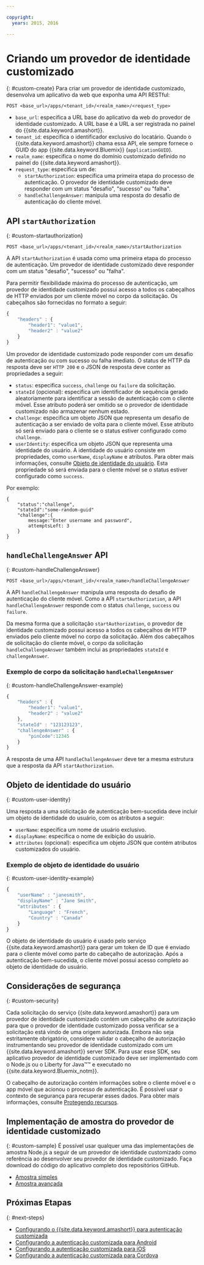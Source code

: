 ```yaml
---

copyright:
  years: 2015, 2016

---
```


# Criando um provedor de identidade customizado
{: #custom-create}
Para criar um provedor de identidade customizado, desenvolva um aplicativo da web que exponha uma API RESTful:

```
POST <base_url>/apps/<tenant_id>/<realm_name>/<request_type>
```

* `base_url`: especifica a URL base do aplicativo da web do provedor de identidade customizado. A URL base é a URL a ser registrada no painel do {{site.data.keyword.amashort}}.
* `tenant_id`: especifica o identificador exclusivo do locatário. Quando
o {{site.data.keyword.amashort}} chama essa API, ele sempre fornece o GUID
do app {{site.data.keyword.Bluemix}} (`applicationGUID`).
* `realm_name`: especifica o nome do domínio customizado definido no painel do {{site.data.keyword.amashort}}.
* `request_type`: especifica um de:
	* `startAuthorization`: especifica uma primeira etapa do processo de autenticação. O provedor de identidade customizado deve responder com um status "desafio", "sucesso" ou "falha".
	* `handleChallengeAnswer`: manipula uma resposta do desafio de autenticação do cliente móvel.

## API `startAuthorization`
{: #custom-startauthorization}

`POST <base_url>/apps/<tenant_id>/<realm_name>/startAuthorization`

A API `startAuthorization` é usada como uma primeira etapa do processo de autenticação. Um provedor de identidade customizado deve responder com um status "desafio", "sucesso" ou "falha".

Para permitir flexibilidade máxima do processo de autenticação, um provedor de identidade customizado possui acesso a todos os cabeçalhos de HTTP enviados por um cliente móvel no corpo da solicitação. Os cabeçalhos são fornecidas no formato a seguir:

```JavaScript
{
    "headers" : {
    	"header1": "value1",  
    	"header2" : "value2"
    }
}
```

Um provedor de identidade customizado pode responder com um desafio de autenticação ou com sucesso ou falha imediato. O status de HTTP da resposta deve ser `HTTP 200` e o JSON de resposta deve conter as propriedades a seguir:

* `status`: especifica `success`, `challenge` ou `failure` da solicitação.
* `stateId` (opcional): especifica um identificador de sequência gerado aleatoriamente para identificar a sessão de autenticação com o cliente móvel. Esse atributo poderá ser omitido se o provedor de identidade customizado não armazenar nenhum estado.
* `challenge`: especifica um objeto JSON que representa um desafio de autenticação a ser enviado de volta para o cliente móvel. Esse atributo só será enviado para o cliente se o status estiver configurado como `challenge`.
* `userIdentity`: especifica um objeto JSON que representa uma identidade do usuário.  A identidade do usuário consiste em propriedades, como `userName`, `displayName` e atributos.  Para obter mais informações, consulte [Objeto de identidade do usuário](#custom-user-identity). Esta propriedade só será enviada para o cliente móvel se o status estiver configurado como `success`.

Por exemplo:

```
{
	"status":"challenge",
	"stateId":"some-random-guid"
	"challenge":{
		message:"Enter username and password",
		attemptsLeft: 3
	}
}
```

## `handleChallengeAnswer` API
{: #custom-handleChallengeAnswer}

`POST <base_url>/apps/<tenant_id>/<realm_name>/handleChallengeAnswer`

A API `handleChallengeAnswer` manipula uma resposta do desafio de autenticação do cliente móvel. Como a API `startAuthorization`, a API `handleChallengeAnswer` responde com o status `challenge`, `success` ou `failure`.

Da mesma forma que a solicitação `startAuthorization`, o provedor de identidade customizado possui acesso a todos os cabeçalhos de HTTP enviados pelo cliente móvel no corpo da solicitação. Além dos cabeçalhos de solicitação do cliente móvel, o corpo da solicitação `handleChallengeAnswer` também inclui as propriedades `stateId` e `challengeAnswer`.

### Exemplo de corpo da solicitação `handleChallengeAnswer`
{: #custom-handleChallengeAnswer-example}

```JavaScript
{
    "headers" : {
    	"header1": "value1",  
    	"header2" : "value2"
	},
    "stateId" : "123123123",
    "challengeAnswer" : {
    	"pinCode":12345
 	}
}
```

A resposta de uma API `handleChallengeAnswer` deve ter a mesma estrutura que a resposta da API `startAuthorization`.

## Objeto de identidade do usuário
{: #custom-user-identity}

Uma resposta a uma solicitação de autenticação bem-sucedida deve incluir um objeto de identidade do usuário, com os atributos a seguir:
* `userName`: especifica um nome de usuário exclusivo.
* `displayName`: especifica o nome de exibição do usuário.
* `attributes` (opcional): especifica um objeto JSON que contém atributos customizados do usuário.

### Exemplo de objeto de identidade do usuário
{: #custom-user-identity-example}
```JavaScript
{
    "userName" : "janesmith",
    "displayName" : "Jane Smith",
    "attributes" : {
        "Language" : "French",
        "Country" : "Canada"
    }
}
```

O objeto de identidade do usuário é usado pelo serviço {{site.data.keyword.amashort}} para gerar um token de ID que é enviado para o cliente móvel como parte do cabeçalho de autorização. Após a autenticação bem-sucedida, o cliente móvel possui acesso completo ao objeto de identidade do usuário.

## Considerações de segurança
{: #custom-security}

Cada solicitação do serviço {{site.data.keyword.amashort}} para um provedor de identidade customizado contém um cabeçalho de autorização para que o provedor de identidade customizado possa verificar se a solicitação está vindo de uma origem autorizada. Embora não seja estritamente obrigatório, considere validar o cabeçalho de autorização instrumentando seu provedor de identidade customizado com um {{site.data.keyword.amashort}} server SDK. Para usar esse SDK, seu aplicativo provedor de identidade customizado deve ser
implementado com o Node.js ou o Liberty for Java&trade;&trade; e executado no
{{site.data.keyword.Bluemix_notm}}.

O cabeçalho de autorização contém informações sobre o cliente móvel e o app móvel que acionou o processo de autenticação. É possível usar o contexto de segurança para recuperar esses dados. Para obter mais informações, consulte [Protegendo recursos](protecting-resources.html).

## Implementação de amostra do provedor de identidade customizado
{: #custom-sample}
É possível usar qualquer uma das implementações de amostra Node.js a seguir de um provedor de identidade customizado como referência ao desenvolver seu provedor de identidade customizado. Faça download do código do aplicativo completo dos repositórios GitHub.

* [Amostra simples](https://github.com/ibm-bluemix-mobile-services/bms-mca-custom-identity-provider-sample)
* [Amostra avançada](https://github.com/ibm-bluemix-mobile-services/bms-mca-custom-identity-provider-with-user-management)

<!---
 ### JSON structure (simple sample)
{: #custom-sample-json}
This implementation assumes that the supplied authentication challenge answer is a JSON object with the following structure:

```
{
 	username: "my.username",
 	password: "my.password"
 }
 ```

### Custom identity provider sample code (simple sample)
{: #custom-sample-code}
```JavaScript
var express = require('express');
var cfenv = require('cfenv');
var log4js = require('log4js');
var jsonParser = require('body-parser').json();

// Using hardcoded user repository
var userRepository = {
	"john.lennon":      { password: "12345", displayName:"John Lennon", dob:"October 9, 1940"},
	"paul.mccartney":   { password: "67890", displayName:"Paul McCartney", dob:"June 18, 1942"},
	"ringo.starr":      { password: "abcde", displayName:"Ringo Starr", dob: "July 7, 1940"},
	"george.harrison":  { password: "fghij", displayName: "George Harrison", dob:"Feburary 25, 1943"}
}

var app = express();
var logger = log4js.getLogger("CustomIdentityProviderApp");
logger.info("Starting up");

app.post('/apps/:tenantId/:realmName/startAuthorization', jsonParser, function(req, res){
	var tenantId = req.params.tenantId;
	var realmName = req.params.realmName;
	var headers = req.body.headers;

	logger.debug("startAuthorization", tenantId, realmName, headers);

	var responseJson = {
		status: "challenge",
		challenge: {
			text: "Enter username and password"
		}
	};

	res.status(200).json(responseJson);
});

app.post('/apps/:tenantId/:realmName/handleChallengeAnswer', jsonParser, function(req, res){
	var tenantId = req.params.tenantId;
	var realmName = req.params.realmName;
	var challengeAnswer = req.body.challengeAnswer;


	logger.debug("handleChallengeAnswer", tenantId, realmName, challengeAnswer);

	var username = req.body.challengeAnswer["username"];
	var password = req.body.challengeAnswer["password"];

	var userObject = userRepository[username];

	var responseJson = { status: "failure" };

	if (userObject && userObject.password == password ){
		logger.debug("Login success for userId ::", username);
		responseJson.status = "success";
		responseJson.userIdentity = {
			userName: username,
			displayName: userObject.displayName,
			attributes: {
				dob: userObject.dob
			}
		}
	} else {
		logger.debug("Login failure for userId ::", username);
	}

	res.status(200).json(responseJson);
});

app.use(function(req, res, next){
	res.status(404).send("This is not the URL you're looking for");
});

var server = app.listen(cfenv.getAppEnv().port, function () {
	var host = server.address().address;
	var port = server.address().port;
	logger.info('Server listening at %s:%s', host, port);
});
```
--->

## Próximas Etapas
{: #next-steps}
* [Configurando o {{site.data.keyword.amashort}} para autenticação customizada](custom-auth-config-mca.html)
* [Configurando a autenticação customizada para Android](custom-auth-android.html)
* [Configurando a autenticação customizada para iOS](custom-auth-ios.html)
* [Configurando a autenticação customizada para Cordova](custom-auth-cordova.html)
